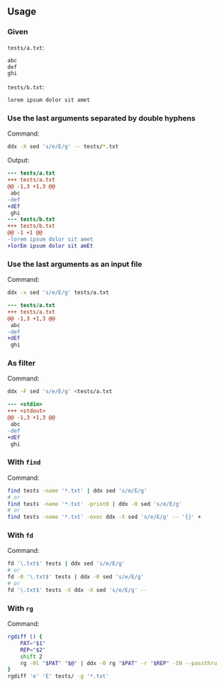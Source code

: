 ## Usage

### Given

`tests/a.txt`:

```txt
abc
def
ghi
```

`tests/b.txt`:

```txt
lorem ipsum dolor sit amet
```

### Use the last arguments separated by double hyphens

Command:

```sh
ddx -X sed 's/e/E/g' -- tests/*.txt
```

Output:

```diff
--- tests/a.txt
+++ tests/a.txt
@@ -1,3 +1,3 @@
 abc
-def
+dEf
 ghi
--- tests/b.txt
+++ tests/b.txt
@@ -1 +1 @@
-lorem ipsum dolor sit amet
+lorEm ipsum dolor sit amEt
```

### Use the last arguments as an input file

Command:

```sh
ddx -x sed 's/e/E/g' tests/a.txt
```

```diff
--- tests/a.txt
+++ tests/a.txt
@@ -1,3 +1,3 @@
 abc
-def
+dEf
 ghi
```

### As filter

Command:

```sh
ddx -F sed 's/e/E/g' <tests/a.txt
```

```diff
--- <stdin>
+++ <stdout>
@@ -1,3 +1,3 @@
 abc
-def
+dEf
 ghi
```

### With `find`

Command:

```sh
find tests -name '*.txt' | ddx sed 's/e/E/g'
# or
find tests -name '*.txt' -print0 | ddx -0 sed 's/e/E/g'
# or
find tests -name '*.txt' -exec ddx -X sed 's/e/E/g' -- '{}' +
```

### With `fd`

Command:

```sh
fd '\.txt$' tests | ddx sed 's/e/E/g'
# or
fd -0 '\.txt$' tests | ddx -0 sed 's/e/E/g'
# or
fd '\.txt$' tests -X ddx -X sed 's/e/E/g' --
```

### With `rg`

Command:

```sh
rgdiff () {
    PAT="$1"
    REP="$2"
    shift 2
    rg -0l "$PAT" "$@" | ddx -0 rg "$PAT" -r "$REP" -IN --passthru
}
rgdiff 'e' 'E' tests/ -g '*.txt'
```
